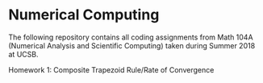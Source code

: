 # Numerical Computing

The following repository contains all coding assignments from Math 104A (Numerical Analysis and Scientific Computing) taken during Summer 2018 at UCSB.

Homework 1: Composite Trapezoid Rule/Rate of Convergence

